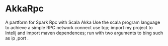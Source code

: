 # AkkaRpc
A partform for Spark Rpc with Scala Akka
Use the scala program language to achieve a simple RPC network connect use tcp;
import my project to Intelij and import maven dependences;
run with two arguments to bing such as ip ,port .
